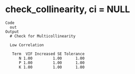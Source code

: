 # check_collinearity, ci = NULL

    Code
      out
    Output
      # Check for Multicollinearity
      
      Low Correlation
      
       Term  VIF Increased SE Tolerance
          N 1.00         1.00      1.00
          P 1.00         1.00      1.00
          K 1.00         1.00      1.00

